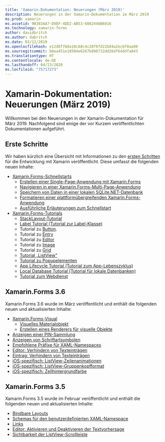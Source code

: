 ```yaml
---
title: 'Xamarin-Dokumentation: Neuerungen (März 2019)'
description: Neuerungen in der Xamarin-Dokumentation im März 2019
ms.prod: xamarin
ms.assetid: 9B383AA7-D9EF-4DD2-AB53-6082446B6016
ms.technology: xamarin-forms
author: davidbritch
ms.author: dabritch
ms.date: 03/12/2019
ms.openlocfilehash: e12d0ff68a10c68c4c28f6fd22b84a2ec6f0aa00
ms.sourcegitcommit: b0ea451e18504e6267b896732dd26df64ddfa843
ms.translationtype: HT
ms.contentlocale: de-DE
ms.lasthandoff: 04/13/2020
ms.locfileid: "75717273"
---
```

# <a name="xamarin-docs-whats-new-march-2019"></a>Xamarin-Dokumentation: Neuerungen (März 2019)

Willkommen bei den Neuerungen in der Xamarin-Dokumentation für März 2019. Nachfolgend sind einige der vor Kurzem veröffentlichten Dokumentationen aufgeführt.

## <a name="get-started"></a>Erste Schritte

Wir haben kürzlich eine Übersicht mit Informationen zu den [ersten Schritten](~/get-started/index.yml) für die Entwicklung mit Xamarin veröffentlicht. Diese umfasst die folgenden neuen Inhalte:

- [Xamarin.Forms-Schnellstarts](~/get-started/quickstarts/index.md)
  - [Erstellen einer Single-Page-Anwendung mit Xamarin.Forms](~/get-started/quickstarts/single-page.md)
  - [Navigieren in einer Xamarin.Forms-Multi-Page-Anwendung](~/get-started/quickstarts/multi-page.md)
  - [Speichern von Daten in einer lokalen SQLite.NET-Datenbank](~/get-started/quickstarts/database.md)
  - [Formatieren einer plattformübergreifenden Xamarin.Forms-Anwendung](~/get-started/quickstarts/styling.md)
  - [Ausführliche Erläuterungen zum Schnellstart](~/get-started/quickstarts/deepdive.md)
- [Xamarin.Forms-Tutorials](~/get-started/tutorials/index.yml)
  - [StackLayout-Tutorial](~/get-started/tutorials/stacklayout/index.yml)
  - [Label Tutorial (Tutorial zur Label-Klasse)](~/get-started/tutorials/label/index.yml)
  - Tutorial zu [Button](~/get-started/tutorials/button/index.yml).
  - Tutorial zu [Entry](~/get-started/tutorials/entry/index.yml)
  - Tutorial zu [Editor](~/get-started/tutorials/editor/index.yml)
  - Tutorial zu [Image](~/get-started/tutorials/image/index.yml)
  - Tutorial zu [Grid](~/get-started/tutorials/grid/index.yml)
  - [Tutorial „ListView“](~/get-started/tutorials/listview/index.yml)
  - [Tutorial zu Popupelementen](~/get-started/tutorials/pop-ups/index.yml)
  - [App Lifecycle Tutorial (Tutorial zum App-Lebenszyklus)](~/get-started/tutorials/app-lifecycle/index.yml)
  - [Local Database Tutorial (Tutorial für lokale Datenbanken)](~/get-started/tutorials/local-database/index.yml)
  - [Tutorial zum Webdienst](~/get-started/tutorials/web-service/index.yml)

## <a name="xamarinforms-36"></a>Xamarin.Forms 3.6

Xamarin.Forms 3.6 wurde im März veröffentlicht und enthält die folgenden neuen und aktualisierten Inhalte:

- [Xamarin.Forms-Visual](~/xamarin-forms/user-interface/visual/index.md)
  - [Visuelles Materialobjekt](~/xamarin-forms/user-interface/visual/material-visual.md)
  - [Erstellen eines Renderers für visuelle Objekte](~/xamarin-forms/user-interface/visual/create.md)
- [Anzeigen einer PIN-Sammlung](~/xamarin-forms/user-interface/map/pins.md#display-a-pin-collection)
- [Anzeigen von Schriftartsymbolen](~/xamarin-forms/user-interface/text/fonts.md#display-font-icons)
- [Empfohlene Präfixe für XAML-Namespaces](~/xamarin-forms/xaml/custom-prefix.md)
- [Editor: Verhindern von Texteinträgen](~/xamarin-forms/user-interface/text/editor.md#preventing-text-entry)
- [Eintrag: Verhindern von Texteinträgen](~/xamarin-forms/user-interface/text/entry.md#preventing-text-entry)
- [iOS-spezifisch: ListView-Zeilenanimationen](~/xamarin-forms/platform/ios/listview-row-animations.md)
- [iOS-spezifisch: ListView-Gruppenkopfformat](~/xamarin-forms/platform/ios/listview-group-header-style.md)
- [iOS-spezifisch: Zellhintergrundfarbe](~/xamarin-forms/platform/ios/cell-background-color.md)

## <a name="xamarinforms-35"></a>Xamarin.Forms 3.5

Xamarin.Forms 3.5 wurde im Februar veröffentlicht und enthält die folgenden neuen und aktualisierten Inhalte:

- [Bindbare Layouts](~/xamarin-forms/user-interface/layouts/bindable-layouts.md)
- [Schemas für den benutzerdefinierten XAML-Namespace](~/xamarin-forms/xaml/custom-namespace-schemas.md)
- [Links](~/xamarin-forms/user-interface/text/label.md#hyperlinks)
- [Editor: Aktivieren und Deaktivieren der Textvorhersage](~/xamarin-forms/user-interface/text/editor.md#enabling-and-disabling-text-prediction)
- [Sichtbarkeit der ListView-Scrollleiste](~/xamarin-forms/user-interface/listview/customizing-list-appearance.md#scrollbar-visibility)
